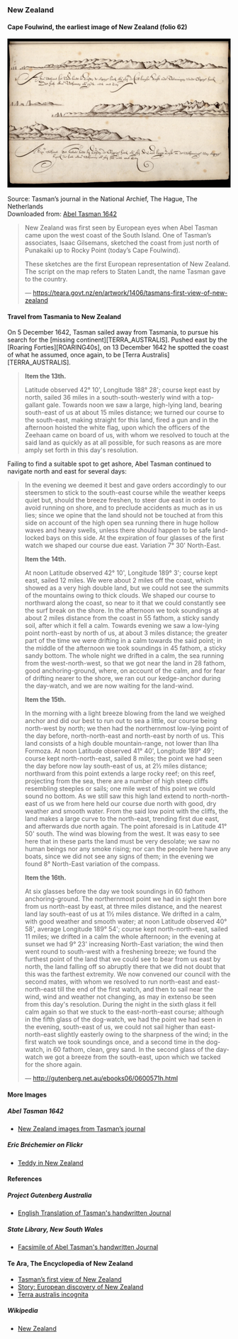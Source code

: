 ### New Zealand

#### Cape Foulwind, the earliest image of New Zealand (folio 62)

![Cape Foulwind, folio 62 in Tasman Journal](pictures/15x10cm-new-zealand-cape-foulwind.jpg)

Source: Tasman’s journal in the National Archief, The Hague, The Netherlands  
Downloaded from: [Abel Tasman 1642](http://abeltasman.org.nz/images/)

> New Zealand was first seen by European eyes when Abel Tasman came upon
> the west coast of the South Island. One of Tasman’s associates,
> Isaac Gilsemans, sketched the coast from just north of Punakaiki
> up to Rocky Point (today’s Cape Foulwind).
>
> These sketches are the first European representation of New Zealand.
> The script on the map refers to Staten Landt, the name Tasman gave to
> the country.
>
> — https://teara.govt.nz/en/artwork/1406/tasmans-first-view-of-new-zealand

#### Travel from Tasmania to New Zealand

On 5 December 1642, Tasman sailed away from Tasmania, to pursue his search
for the [missing continent][TERRA_AUSTRALIS]. Pushed east by the
[Roaring Forties][ROARING40s], on 13 December 1642 he spotted the coast
of what he assumed, once again, to be [Terra Australis][TERRA_AUSTRALIS].

> **Item the 13th.**
>
> Latitude observed 42° 10', Longitude 188° 28'; course kept east by north,
> sailed 36 miles in a south-south-westerly wind with a top-gallant gale.
> Towards noon we saw a large, high-lying land, bearing south-east of us
> at about 15 miles distance; we turned our course to the south-east,
> making straight for this land, fired a gun and in the afternoon
> hoisted the white flag, upon which the officers of the Zeehaan
> came on board of us, with whom we resolved to touch at the said land
> as quickly as at all possible, for such reasons as are more amply
> set forth in this day's resolution.

Failing to find a suitable spot to get ashore, Abel Tasman continued to
navigate north and east for several days:

> In the evening we deemed it best
> and gave orders accordingly to our steersmen to stick to the south-east
> course while the weather keeps quiet but, should the breeze freshen,
> to steer due east in order to avoid running on shore, and to preclude
> accidents as much as in us lies; since we opine that the land should not
> be touched at from this side on account of the high open sea running there
> in huge hollow waves and heavy swells, unless there should happen to be
> safe land-locked bays on this side. At the expiration of four glasses of
> the first watch we shaped our course due east. Variation 7° 30' North-East.
>
> **Item the 14th.**
>
> At noon Latitude observed 42° 10', Longitude 189° 3'; course kept east,
> sailed 12 miles. We were about 2 miles off the coast, which showed as a
> very high double land, but we could not see the summits of the mountains
> owing to thick clouds. We shaped our course to northward along the coast,
> so near to it that we could constantly see the surf break on the shore.
> In the afternoon we took soundings at about 2 miles distance from the coast
> in 55 fathom, a sticky sandy soil, after which it fell a calm. Towards
> evening we saw a low-lying point north-east by north of us, at about 3 miles
> distance; the greater part of the time we were drifting in a calm towards
> the said point; in the middle of the afternoon we took soundings in
> 45 fathom, a sticky sandy bottom. The whole night we drifted in a calm,
> the sea running from the west-north-west, so that we got near the land
> in 28 fathom, good anchoring-ground, where, on account of the calm, and
> for fear of drifting nearer to the shore, we ran out our kedge-anchor
> during the day-watch, and we are now waiting for the land-wind.
>
> **Item the 15th.**
>
> In the morning with a light breeze blowing from the land
> we weighed anchor and did our best to run out to sea a little,
> our course being north-west by north; we then had the northernmost
> low-lying point of the day before, north-north-east and north-east
> by north of us. This land consists of a high double mountain-range,
> not lower than Ilha Formoza. At noon Latitude observed 41° 40',
> Longitude 189° 49'; course kept north-north-east, sailed 8 miles;
> the point we had seen the day before now lay south-east of us, at 2½
> miles distance; northward from this point extends a large rocky reef;
> on this reef, projecting from the sea, there are a number of high steep
> cliffs resembling steeples or sails; one mile west of this point we could
> sound no bottom. As we still saw this high land extend to north-north-east
> of us we from here held our course due north with good, dry weather and
> smooth water. From the said low point with the cliffs, the land makes a
> large curve to the north-east, trending first due east, and afterwards due
> north again. The point aforesaid is in Latitude 41° 50' south. The wind was
> blowing from the west. It was easy to see here that in these parts the land
> must be very desolate; we saw no human beings nor any smoke rising; nor can
> the people here have any boats, since we did not see any signs of them; in
> the evening we found 8° North-East variation of the compass.
>
> **Item the 16th.**
>
> At six glasses before the day we took soundings in 60 fathom
> anchoring-ground. The northernmost point we had in sight then
> bore from us north-east by east, at three miles distance, and the
> nearest land lay south-east of us at 1½ miles distance. We drifted
> in a calm, with good weather and smooth water; at noon Latitude
> observed 40° 58', average Longitude 189° 54'; course kept north-north-east,
> sailed 11 miles; we drifted in a calm the whole afternoon; in the evening
> at sunset we had 9° 23' increasing North-East variation; the wind then went
> round to south-west with a freshening breeze; we found the furthest point
> of the land that we could see to bear from us east by north, the land
> falling off so abruptly there that we did not doubt that this was the
> farthest extremity. We now convened our council with the second mates,
> with whom we resolved to run north-east and east-north-east till the end
> of the first watch, and then to sail near the wind, wind and weather not
> changing, as may in extenso be seen from this day's resolution. During the
> night in the sixth glass it fell calm again so that we stuck to the
> east-north-east course; although in the fifth glass of the dog-watch,
> we had the point we had seen in the evening, south-east of us, we could
> not sail higher than east-north-east slightly easterly owing to the
> sharpness of the wind; in the first watch we took soundings once, and
> a second time in the dog-watch, in 60 fathom, clean, grey sand. In the
> second glass of the day-watch we got a breeze from the south-east, upon
> which we tacked for the shore again.
>
> — http://gutenberg.net.au/ebooks06/0600571h.html

#### More Images

##### Abel Tasman 1642

* [New Zealand images from Tasman’s journal](http://abeltasman.org.nz/images/)

##### Eric Bréchemier on Flickr

* [Teddy in New Zealand](https://www.flickr.com/photos/eric_brechemier/3319885337/in/album-72157611251752316/)

#### References

##### Project Gutenberg Australia

* [English Translation of Tasman's handwritten Journal](http://gutenberg.net.au/ebooks06/0600571h.html#journal)

##### State Library, New South Wales

* [Facsimile of Abel Tasman's handwritten Journal](http://archival.sl.nsw.gov.au/Details/archive/110320645)

#### Te Ara, The Encyclopedia of New Zealand

* [Tasman’s first view of New Zealand](https://teara.govt.nz/en/artwork/1406/tasmans-first-view-of-new-zealand)
* [Story: European discovery of New Zealand](https://teara.govt.nz/en/european-discovery-of-new-zealand)
* [Terra australis incognita](https://teara.govt.nz/en/zoomify/1403/terra-australis-incognita)

##### Wikipedia

* [New Zealand](https://en.wikipedia.org/wiki/New_Zealand#Etymology)
